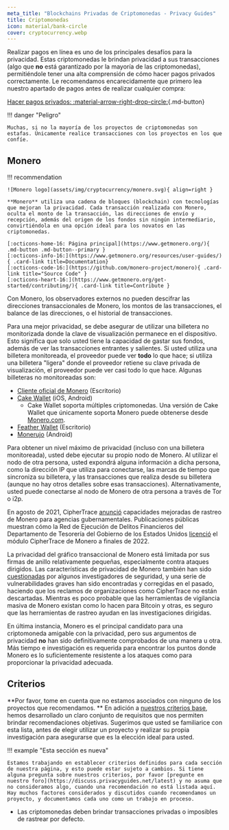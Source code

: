 ```yaml
---
meta_title: "Blockchains Privadas de Criptomonedas - Privacy Guides"
title: Criptomonedas
icon: material/bank-circle
cover: cryptocurrency.webp
---
```


Realizar pagos en línea es uno de los principales desafíos para la privacidad. Estas criptomonedas le brindan privacidad a sus transacciones (algo que **no** está garantizado por la mayoría de las criptomonedas), permitiéndole tener una alta comprensión de cómo hacer pagos privados correctamente. Le recomendamos encarecidamente que primero lea nuestro apartado de pagos antes de realizar cualquier compra:

[Hacer pagos privados: :material-arrow-right-drop-circle:](advanced/payments.md ""){.md-button}

!!! danger "Peligro"

    Muchas, si no la mayoría de los proyectos de criptomonedas son estafas. Únicamente realice transacciones con los proyectos en los que confíe.

## Monero

!!! recommendation

    ![Monero logo](assets/img/cryptocurrency/monero.svg){ align=right }
    
    **Monero** utiliza una cadena de bloques (blockchain) con tecnologías que mejoran la privacidad. Cada transacción realizada con Monero, oculta el monto de la transacción, las direcciones de envío y recepción, además del origen de los fondos sin ningún intermediario, convirtiéndola en una opción ideal para los novatos en las criptomonedas.
    
    [:octicons-home-16: Página principal](https://www.getmonero.org/){ .md-button .md-button--primary }
    [:octicons-info-16:](https://www.getmonero.org/resources/user-guides/){ .card-link title=Documentation}
    [:octicons-code-16:](https://github.com/monero-project/monero){ .card-link title="Source Code" }
    [:octicons-heart-16:](https://www.getmonero.org/get-started/contributing/){ .card-link title=Contribute }

Con Monero, los observadores externos no pueden descifrar las direcciones transaccionales de Monero, los montos de las transacciones, el balance de las direcciones, o el historial de transacciones.

Para una mejor privacidad, se debe asegurar de utilizar una billetera no monitorizada donde la clave de visualización permanece en el dispositivo. Esto significa que solo usted tiene la capacidad de gastar sus fondos, además de ver las transacciones entrantes y salientes. Si usted utiliza una billetera monitoreada, el proveedor puede ver **todo** lo que hace; si utiliza una billetera "ligera" donde el proveedor retiene su clave privada de visualización, el proveedor puede ver casi todo lo que hace. Algunas billeteras no monitoreadas son:

- [Cliente oficial de Monero](https://getmonero.org/downloads) (Escritorio)
- [Cake Wallet](https://cakewallet.com/) (iOS, Android)
    - Cake Wallet soporta múltiples criptomonedas. Una versión de Cake Wallet que únicamente soporta Monero puede obtenerse desde [Monero.com](https://monero.com/).
- [Feather Wallet](https://featherwallet.org/) (Escritorio)
- [Monerujo](https://www.monerujo.io/) (Android)

Para obtener un nivel máximo de privacidad (incluso con una billetera monitoreada), usted debe ejecutar su propio nodo de Monero. Al utilizar el nodo de otra persona, usted expondrá alguna información a dicha persona, como la dirección IP que utiliza para conectarse, las marcas de tiempo que sincroniza su billetera, y las transacciones que realiza desde su billetera (aunque no hay otros detalles sobre esas transacciones). Alternativamente, usted puede conectarse al nodo de Monero de otra persona a través de Tor o i2p.

En agosto de 2021, CipherTrace [anunció](https://ciphertrace.com/enhanced-monero-tracing/) capacidades mejoradas de rastreo de Monero para agencias gubernamentales. Publicaciones públicas muestran cómo la Red de Ejecución de Delitos Financieros del Departamento de Tesorería del Gobierno de los Estados Unidos [licenció](https://sam.gov/opp/d12cbe9afbb94ca68006d0f006d355ac/view) el módulo CipherTrace de Monero a finales de 2022.

La privacidad del gráfico transaccional de Monero está limitada por sus firmas de anillo relativamente pequeñas, especialmente contra ataques dirigidos. Las características de privacidad de Monero también han sido [cuestionadas](https://web.archive.org/web/20180331203053/https://www.wired.com/story/monero-privacy/) por algunos investigadores de seguridad, y una serie de vulnerabilidades graves han sido encontradas y corregidas en el pasado, haciendo que los reclamos de organizaciones como CipherTrace no están descartadas. Mientras es poco probable que las herramientas de vigilancia masiva de Monero existan como lo hacen para Bitcoin y otras, es seguro que las herramientas de rastreo ayudan en las investigaciones dirigidas.

En última instancia, Monero es el principal candidato para una criptomoneda amigable con la privacidad, pero sus argumentos de privacidad **no** han sido definitivamente comprobados de una manera u otra. Más tiempo e investigación es requerida para encontrar los puntos donde Monero es lo suficientemente resistente a los ataques como para proporcionar la privacidad adecuada.

## Criterios

**Por favor, tome en cuenta que no estamos asociados con ninguno de los proyectos que recomendamos. ** En adición a [nuestros criterios base](about/criteria.md), hemos desarrollado un claro conjunto de requisitos que nos permiten brindar recomendaciones objetivas. Sugerimos que usted se familiarice con esta lista, antes de elegir utilizar un proyecto y realizar su propia investigación para asegurarse que es la elección ideal para usted.

!!! example "Esta sección es nueva"

    Estamos trabajando en establecer criterios definidos para cada sección de nuestra página, y esto puede estar sujeto a cambios. Si tiene alguna pregunta sobre nuestros criterios, por favor [pregunte en nuestro foro](https://discuss.privacyguides.net/latest) y no asuma que no consideramos algo, cuando una recomendación no está listada aquí. Hay muchos factores considerados y discutidos cuando recomendamos un proyecto, y documentamos cada uno como un trabajo en proceso.

- Las criptomonedas deben brindar transacciones privadas o imposibles de rastrear por defecto.
